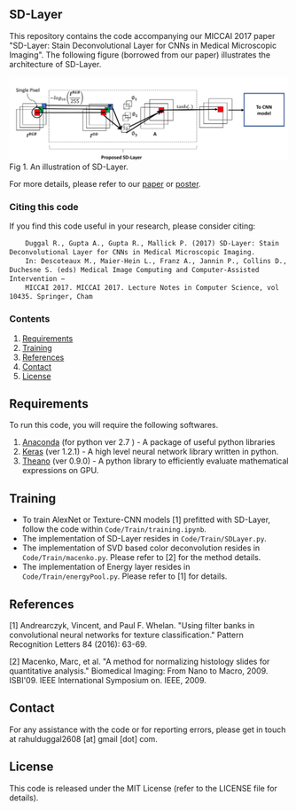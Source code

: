 
## SD-Layer

This repository contains the code accompanying our MICCAI 2017 paper "SD-Layer: Stain Deconvolutional Layer for CNNs in Medical Microscopic Imaging". The following figure (borrowed from our paper) illustrates the architecture of SD-Layer. 

![](sdlayer.png)
Fig 1. An illustration of SD-Layer.


For more details, please refer to our [paper](https://link.springer.com/chapter/10.1007/978-3-319-66179-7_50) or [poster](http://www.rahulduggal.com/files/MICCAI_Poster.pdf). 

### Citing this code

If you find this code useful in your research, please consider citing:
```
    Duggal R., Gupta A., Gupta R., Mallick P. (2017) SD-Layer: Stain Deconvolutional Layer for CNNs in Medical Microscopic Imaging.
    In: Descoteaux M., Maier-Hein L., Franz A., Jannin P., Collins D., Duchesne S. (eds) Medical Image Computing and Computer-Assisted Intervention − 
    MICCAI 2017. MICCAI 2017. Lecture Notes in Computer Science, vol 10435. Springer, Cham
```

### Contents
1. [Requirements](#requirements)
2. [Training](#training)
3. [References](#references)
4. [Contact](#contact)
5. [License](#license)


## Requirements
To run this code, you will require the following softwares.
1. [Anaconda](https://www.anaconda.com/download/#linux) (for python ver 2.7 ) - A package of useful python libraries
2. [Keras](https://pypi.python.org/pypi/Keras/1.2.1) (ver 1.2.1) - A high level neural network library written in python. 
3. [Theano](http://deeplearning.net/software/theano/install.html) (ver 0.9.0) - A python library to efficiently evaluate mathematical expressions on GPU. 


## Training

* To train AlexNet or Texture-CNN models [1] prefitted with SD-Layer, follow the code within `Code/Train/training.ipynb`.
* The implementation of SD-Layer resides in `Code/Train/SDLayer.py`.
* The implementation of SVD based color deconvolution resides in `Code/Train/macenko.py`. Please refer to [2] for the method details.
* The implementation of Energy layer resides in `Code/Train/energyPool.py`. Please refer to [1] for details.


## References
[1] Andrearczyk, Vincent, and Paul F. Whelan. "Using filter banks in convolutional neural networks for texture classification." Pattern Recognition Letters 84 (2016): 63-69.

[2] Macenko, Marc, et al. "A method for normalizing histology slides for quantitative analysis." Biomedical Imaging: From Nano to Macro, 2009. ISBI'09. IEEE International Symposium on. IEEE, 2009.

## Contact

For any assistance with the code or for reporting errors, please get in touch at rahulduggal2608 [at] gmail [dot] com.

## License
This code is released under the MIT License (refer to the LICENSE file for details).

